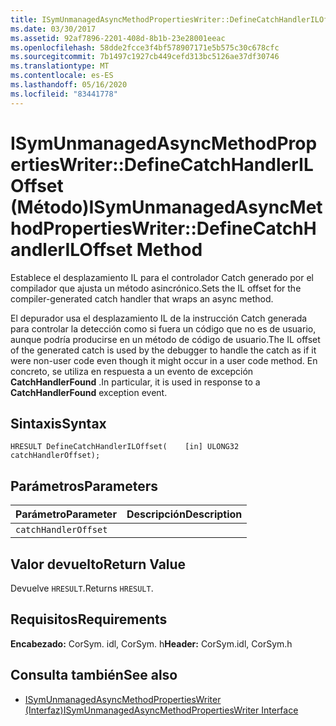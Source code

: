 ```yaml
---
title: ISymUnmanagedAsyncMethodPropertiesWriter::DefineCatchHandlerILOffset (Método)
ms.date: 03/30/2017
ms.assetid: 92af7896-2201-408d-8b1b-23e28001eeac
ms.openlocfilehash: 58dde2fcce3f4bf578907171e5b575c30c678cfc
ms.sourcegitcommit: 7b1497c1927cb449cefd313bc5126ae37df30746
ms.translationtype: MT
ms.contentlocale: es-ES
ms.lasthandoff: 05/16/2020
ms.locfileid: "83441778"
---
```

# <a name="isymunmanagedasyncmethodpropertieswriterdefinecatchhandleriloffset-method"></a><span data-ttu-id="3a1d5-102">ISymUnmanagedAsyncMethodPropertiesWriter::DefineCatchHandlerILOffset (Método)</span><span class="sxs-lookup"><span data-stu-id="3a1d5-102">ISymUnmanagedAsyncMethodPropertiesWriter::DefineCatchHandlerILOffset Method</span></span>
<span data-ttu-id="3a1d5-103">Establece el desplazamiento IL para el controlador Catch generado por el compilador que ajusta un método asincrónico.</span><span class="sxs-lookup"><span data-stu-id="3a1d5-103">Sets the IL offset for the compiler-generated catch handler that wraps an async method.</span></span>  
  
 <span data-ttu-id="3a1d5-104">El depurador usa el desplazamiento IL de la instrucción Catch generada para controlar la detección como si fuera un código que no es de usuario, aunque podría producirse en un método de código de usuario.</span><span class="sxs-lookup"><span data-stu-id="3a1d5-104">The IL offset of the generated catch is used by the debugger to handle the catch as if it were non-user code even though it might occur in a user code method.</span></span> <span data-ttu-id="3a1d5-105">En concreto, se utiliza en respuesta a un evento de excepción **CatchHandlerFound** .</span><span class="sxs-lookup"><span data-stu-id="3a1d5-105">In particular, it is used in response to a **CatchHandlerFound** exception event.</span></span>  
  
## <a name="syntax"></a><span data-ttu-id="3a1d5-106">Sintaxis</span><span class="sxs-lookup"><span data-stu-id="3a1d5-106">Syntax</span></span>  
  
```idl  
HRESULT DefineCatchHandlerILOffset(    [in] ULONG32 catchHandlerOffset);  
```  
  
## <a name="parameters"></a><span data-ttu-id="3a1d5-107">Parámetros</span><span class="sxs-lookup"><span data-stu-id="3a1d5-107">Parameters</span></span>  
  
|<span data-ttu-id="3a1d5-108">Parámetro</span><span class="sxs-lookup"><span data-stu-id="3a1d5-108">Parameter</span></span>|<span data-ttu-id="3a1d5-109">Descripción</span><span class="sxs-lookup"><span data-stu-id="3a1d5-109">Description</span></span>|  
|---------------|-----------------|  
|`catchHandlerOffset`||  
  
## <a name="return-value"></a><span data-ttu-id="3a1d5-110">Valor devuelto</span><span class="sxs-lookup"><span data-stu-id="3a1d5-110">Return Value</span></span>  
 <span data-ttu-id="3a1d5-111">Devuelve `HRESULT`.</span><span class="sxs-lookup"><span data-stu-id="3a1d5-111">Returns `HRESULT`.</span></span>  
  
## <a name="requirements"></a><span data-ttu-id="3a1d5-112">Requisitos</span><span class="sxs-lookup"><span data-stu-id="3a1d5-112">Requirements</span></span>  
 <span data-ttu-id="3a1d5-113">**Encabezado:** CorSym. idl, CorSym. h</span><span class="sxs-lookup"><span data-stu-id="3a1d5-113">**Header:** CorSym.idl, CorSym.h</span></span>  
  
## <a name="see-also"></a><span data-ttu-id="3a1d5-114">Consulta también</span><span class="sxs-lookup"><span data-stu-id="3a1d5-114">See also</span></span>

- [<span data-ttu-id="3a1d5-115">ISymUnmanagedAsyncMethodPropertiesWriter (Interfaz)</span><span class="sxs-lookup"><span data-stu-id="3a1d5-115">ISymUnmanagedAsyncMethodPropertiesWriter Interface</span></span>](isymunmanagedasyncmethodpropertieswriter-interface.md)
